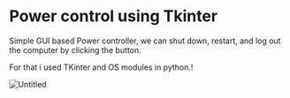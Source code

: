 # Power control using Tkinter


Simple GUI based Power controller, we can shut down, restart, and log out the computer by clicking the button.

For that i used TKinter and OS modules in python.!


![Untitled](https://user-images.githubusercontent.com/60551619/231109080-a85ebab9-f480-443a-b48f-9184838fc589.jpg)
